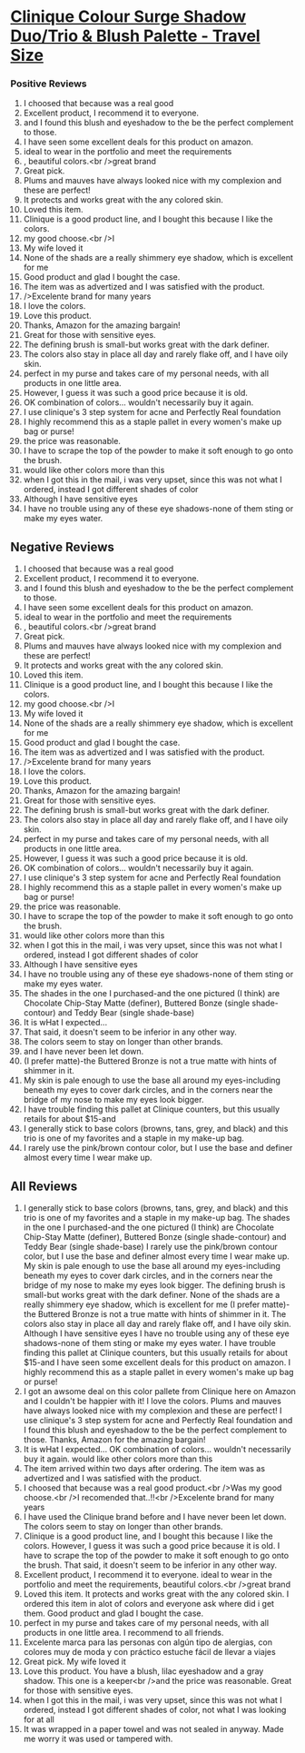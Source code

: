 # [Clinique Colour Surge Shadow Duo/Trio &amp; Blush Palette - Travel Size](https://products.checkmycream.com/products/Clinique-Colour-Surge-Shadow-DuoTrio-and-Blush-Palette-Travel-Size.html)

### Positive Reviews

<ol>
      <li>I choosed that because was a real good</li>
      <li>Excellent product, I recommend it to everyone.</li>
      <li>and I found this blush and eyeshadow to the be the perfect complement to those.</li>
      <li>I have seen some excellent deals for this product on amazon.</li>
      <li>ideal to wear in the portfolio and meet the requirements</li>
      <li>, beautiful colors.&lt;br /&gt;great brand</li>
      <li>Great pick.</li>
      <li>Plums and mauves have always looked nice with my complexion and these are perfect!</li>
      <li>It protects and works great with the any colored skin.  </li>
      <li>Loved this item.  </li>
      <li>Clinique is a good product line, and I bought this because I like the colors.</li>
      <li>my good choose.&lt;br /&gt;I</li>
      <li>My wife loved it</li>
      <li>None of the shads are a really shimmery eye shadow, which is excellent for me</li>
      <li>Good product and glad I bought the case.</li>
      <li>The item was as advertized and I was satisfied with the product.</li>
      <li>/&gt;Excelente brand for many years</li>
      <li>I love the colors.</li>
      <li>Love this product.</li>
      <li>Thanks, Amazon for the amazing bargain!</li>
      <li>Great for those with sensitive eyes.</li>
      <li>The defining brush is small-but works great with the dark definer.  </li>
      <li>The colors also stay in place all day and rarely  flake off, and I have oily skin.</li>
      <li>perfect in my purse and takes care of my personal needs, with all products in one little area.</li>
      <li>However, I guess it was such a good price because it is old.</li>
      <li>OK combination of colors...  wouldn&#x27;t necessarily buy it again.  </li>
      <li>I use clinique&#x27;s 3 step system for acne and Perfectly Real foundation</li>
      <li>I highly recommend this as a staple pallet in every women&#x27;s make up bag or purse!</li>
      <li>the price was reasonable.</li>
      <li>I have to scrape the top of the powder to make it soft enough to go onto the brush.</li>
      <li>would like other colors more than this</li>
      <li>when I got this in the mail, i was very upset, since this was not what I ordered, instead I got different shades of color</li>
      <li>Although I have sensitive eyes</li>
      <li>I have no trouble using any of these eye shadows-none of them sting or make my eyes water.  </li>
</ol>


<h2>Negative Reviews</h2>
<ol>
<li> I choosed that because was a real good</li>
<li> Excellent product, I recommend it to everyone.</li>
<li> and I found this blush and eyeshadow to the be the perfect complement to those.</li>
<li> I have seen some excellent deals for this product on amazon.</li>
<li> ideal to wear in the portfolio and meet the requirements</li>
<li> , beautiful colors.&lt;br /&gt;great brand</li>
<li> Great pick.</li>
<li> Plums and mauves have always looked nice with my complexion and these are perfect!</li>
<li> It protects and works great with the any colored skin.  </li>
<li> Loved this item.  </li>
<li> Clinique is a good product line, and I bought this because I like the colors.</li>
<li> my good choose.&lt;br /&gt;I</li>
<li> My wife loved it</li>
<li> None of the shads are a really shimmery eye shadow, which is excellent for me</li>
<li> Good product and glad I bought the case.</li>
<li> The item was as advertized and I was satisfied with the product.</li>
<li> /&gt;Excelente brand for many years</li>
<li> I love the colors.</li>
<li> Love this product.</li>
<li> Thanks, Amazon for the amazing bargain!</li>
<li> Great for those with sensitive eyes.</li>
<li> The defining brush is small-but works great with the dark definer.  </li>
<li> The colors also stay in place all day and rarely  flake off, and I have oily skin.</li>
<li> perfect in my purse and takes care of my personal needs, with all products in one little area.</li>
<li> However, I guess it was such a good price because it is old.</li>
<li> OK combination of colors...  wouldn&#x27;t necessarily buy it again.  </li>
<li> I use clinique&#x27;s 3 step system for acne and Perfectly Real foundation</li>
<li> I highly recommend this as a staple pallet in every women&#x27;s make up bag or purse!</li>
<li> the price was reasonable.</li>
<li> I have to scrape the top of the powder to make it soft enough to go onto the brush.</li>
<li> would like other colors more than this</li>
<li> when I got this in the mail, i was very upset, since this was not what I ordered, instead I got different shades of color</li>
<li> Although I have sensitive eyes</li>
<li> I have no trouble using any of these eye shadows-none of them sting or make my eyes water.  </li>
<li> The shades in the one I purchased-and the one pictured (I think) are Chocolate Chip-Stay Matte (definer), Buttered Bonze (single shade-contour) and Teddy Bear (single shade-base)</li>
<li> It  is wHat I expected...</li>
<li> That said, it doesn&#x27;t seem to be inferior in any other way.</li>
<li> The colors seem to stay on longer than other brands.</li>
<li> and I have never been let down.</li>
<li> (I prefer matte)-the Buttered Bronze is not a true matte with hints of shimmer in it.</li>
<li> My skin is pale enough to use the base all around my eyes-including beneath my eyes to cover dark circles, and in the corners near the bridge of my nose to make my eyes look bigger.</li>
<li> I have trouble finding this pallet at Clinique counters, but this usually retails for about $15-and</li>
<li> I generally stick to base colors (browns, tans, grey, and black) and this trio is one of my favorites and a staple in my make-up bag.</li>
<li> I rarely use the pink/brown contour color, but I use the base and definer almost every time I wear make up.</li>
</ol>

<h2>All Reviews</h2>

<ol>
    <li> I generally stick to base colors (browns, tans, grey, and black) and this trio is one of my favorites and a staple in my make-up bag. The shades in the one I purchased-and the one pictured (I think) are Chocolate Chip-Stay Matte (definer), Buttered Bonze (single shade-contour) and Teddy Bear (single shade-base) I rarely use the pink/brown contour color, but I use the base and definer almost every time I wear make up. My skin is pale enough to use the base all around my eyes-including beneath my eyes to cover dark circles, and in the corners near the bridge of my nose to make my eyes look bigger. The defining brush is small-but works great with the dark definer.  None of the shads are a really shimmery eye shadow, which is excellent for me (I prefer matte)-the Buttered Bronze is not a true matte with hints of shimmer in it. The colors also stay in place all day and rarely  flake off, and I have oily skin. Although I have sensitive eyes I have no trouble using any of these eye shadows-none of them sting or make my eyes water.  I have trouble finding this pallet at Clinique counters, but this usually retails for about $15-and I have seen some excellent deals for this product on amazon. I highly recommend this as a staple pallet in every women&#x27;s make up bag or purse!</li>
    <li> I got an awsome deal on this color pallete from Clinique here on Amazon and I couldn&#x27;t be happier with it! I love the colors. Plums and mauves have always looked nice with my complexion and these are perfect! I use clinique&#x27;s 3 step system for acne and Perfectly Real foundation and I found this blush and eyeshadow to the be the perfect complement to those. Thanks, Amazon for the amazing bargain!</li>
    <li> It  is wHat I expected... OK combination of colors...  wouldn&#x27;t necessarily buy it again.  would like other colors more than this</li>
    <li> The item arrived within two days after ordering.  The item was as advertized and I was satisfied with the product.</li>
    <li> I choosed that because was a real good product.&lt;br /&gt;Was my good choose.&lt;br /&gt;I recomended that..!!&lt;br /&gt;Excelente brand for many years</li>
    <li> I have used the Clinique brand before and I have never been let down. The colors seem to stay on longer than other brands.</li>
    <li> Clinique is a good product line, and I bought this because I like the colors. However, I guess it was such a good price because it is old. I have to scrape the top of the powder to make it soft enough to go onto the brush. That said, it doesn&#x27;t seem to be inferior in any other way.</li>
    <li> Excellent product, I recommend it to everyone. ideal to wear in the portfolio and meet the requirements, beautiful colors.&lt;br /&gt;great brand</li>
    <li> Loved this item.  It protects and works great with the any colored skin.  I ordered this item in alot of colors and everyone ask where did i get them. Good product and glad I bought the case.</li>
    <li> perfect in my purse and takes care of my personal needs, with all products in one little area. I recommend to all friends.</li>
    <li> Excelente marca para las personas con algún tipo de alergias, con colores muy de moda y con práctico estuche fácil de llevar a viajes</li>
    <li> Great pick. My wife loved it</li>
    <li> Love this product. You have a blush, lilac eyeshadow and a gray shadow.  This one is a keeper&lt;br /&gt;and the price was reasonable. Great for those with sensitive eyes.</li>
    <li> when I got this in the mail, i was very upset, since this was not what I ordered, instead I got different shades of color, not what I was looking for at all</li>
    <li> It was wrapped in a paper towel and was not sealed in anyway. Made me worry it was used or tampered with.</li>
</ol>




